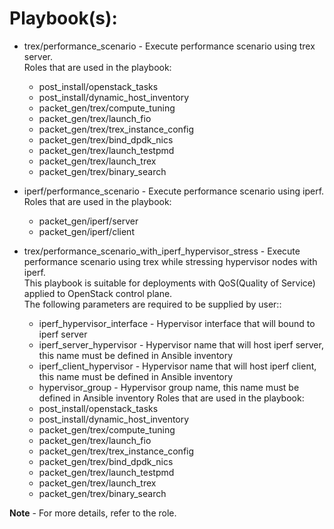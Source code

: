 # Playbook(s):

* trex/performance_scenario - Execute performance scenario using trex server.  
  Roles that are used in the playbook:  
  * post_install/openstack_tasks
  * post_install/dynamic_host_inventory
  * packet_gen/trex/compute_tuning
  * packet_gen/trex/launch_fio
  * packet_gen/trex/trex_instance_config
  * packet_gen/trex/bind_dpdk_nics
  * packet_gen/trex/launch_testpmd
  * packet_gen/trex/launch_trex
  * packet_gen/trex/binary_search

* iperf/performance_scenario - Execute performance scenario using iperf.
  Roles that are used in the playbook:
  * packet_gen/iperf/server
  * packet_gen/iperf/client

* trex/performance_scenario_with_iperf_hypervisor_stress - Execute performance scenario using trex while stressing hypervisor nodes with iperf.  
  This playbook is suitable for deployments with QoS(Quality of Service) applied to OpenStack control plane.  
  The following parameters are required to be supplied by user::
    * iperf_hypervisor_interface - Hypervisor interface that will bound to iperf server
    * iperf_server_hypervisor - Hypervisor name that will host iperf server, this name must be defined in Ansible inventory
    * iperf_client_hypervisor - Hypervisor name that will host iperf client, this name must be defined in Ansible inventory
    * hypervisor_group - Hypervisor group name, this name must be defined in Ansible inventory
  Roles that are used in the playbook:
    * post_install/openstack_tasks
    * post_install/dynamic_host_inventory
    * packet_gen/trex/compute_tuning
    * packet_gen/trex/launch_fio
    * packet_gen/trex/trex_instance_config
    * packet_gen/trex/bind_dpdk_nics
    * packet_gen/trex/launch_testpmd
    * packet_gen/trex/launch_trex
    * packet_gen/trex/binary_search

**Note** - For more details, refer to the role.
